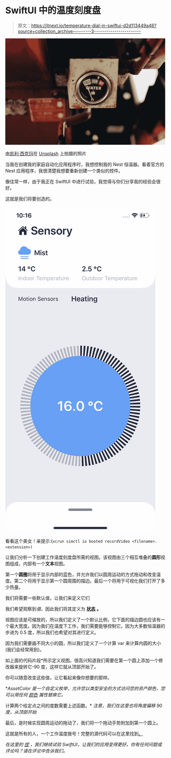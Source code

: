 # SwiftUI 中的温度刻度盘

> 原文：<https://itnext.io/temperature-dial-in-swiftui-d2d113449a46?source=collection_archive---------3----------------------->

![](img/dc112bac38886fa0420bd52faaa49688.png)

由[凯利·西克玛](https://unsplash.com/@kellysikkema?utm_source=unsplash&utm_medium=referral&utm_content=creditCopyText)在 [Unsplash](https://unsplash.com/s/photos/temperature?utm_source=unsplash&utm_medium=referral&utm_content=creditCopyText) 上拍摄的照片

当我在创建我的家庭自动化应用程序时，我想控制我的 Nest 恒温器。看着官方的 Nest 应用程序，我很清楚我想要重新创建一个类似的控件。

像往常一样，由于我正在 SwiftUI 中进行试验，我觉得与你们分享我的经验会很好。

这就是我们将要创造的。

![](img/2701772c3984279e806398ca8855fbf9.png)

看看这个美女！亲提示:(`xcrun simctl io booted recordVideo <filename>.<extension>)`

让我们分析一下创建工作温度刻度盘所需的视图。该视图由三个相互堆叠的**圆形**视图组成，内部有一个**文本**视图。

第一个**圆圈**将用于显示内部的蓝色，并允许我们以圆周运动的方式拖动和改变温度。第二个将用于显示第一个圆周围的描边。最后一个将用于可视化我们打开了多少热量。

我们将需要一些默认值，让我们来定义它们

我们希望观察到*值*，因此我们将其定义为 [**状态**](https://developer.apple.com/documentation/swiftui/state) **。**

视图应该是可缩放的，所以我们定义了一个默认比例，它下面的描边圆也应该有一个最大宽度。因为我们在温度下工作，我们需要能够控制它。因为大多数恒温器的步进为 0.5 度，所以我们也希望对其进行定义。

因为我们需要画不同大小的圆，所以我们定义了一个计算 var 来计算内圆的大小(我们会经常用到)。

如上面的代码片段*所示定义视图。很高兴知道我们需要在第一个圆上添加一个修改器来旋转它-90 度，这样它就从顶部开始了。

你可以随意改变这些值，让它看起来像你想要的那样。

**AssetColor 是一个自定义枚举，允许您以类型安全的方式访问您的资产颜色，您可以用任何* [*颜色*](https://developer.apple.com/documentation/swiftui/color) *属性替换它。*

计算两个给定点之间的度数需要上述函数。* *注意，我们在这里也将角度偏移 90 度，从顶部开始*

最后，是时候实现圆周运动的拖动了，我们将一个拖动手势附加到第一个圆上。

这就是所有的人，一个工作温度拨号！完整的源代码可以在这里找到[。](https://gist.github.com/Plnda/2fb3d5fbd8d1614efce01f77ef474d4b)

*在这里的* [*捏*](https://pinch.nl/en) *，我们继续试验 SwiftUI，让我们的应用变得更好。你有任何问题或评论吗？请在评论中告诉我们。*